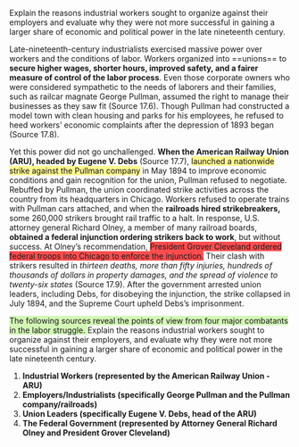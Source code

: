 Explain the reasons industrial workers sought to organize against their employers and evaluate why they were not more successful in gaining a larger share of economic and political power in the late nineteenth century.

Late-nineteenth-century industrialists exercised massive power over workers and the conditions of labor. Workers organized into ==unions== to **secure higher wages, shorter hours, improved safety, and a fairer measure of control of the labor process**. Even those corporate owners who were considered sympathetic to the needs of laborers and their families, such as railcar magnate George Pullman, assumed the right to manage their businesses as they saw fit (Source 17.6). Though Pullman had constructed a model town with clean housing and parks for his employees, he refused to heed workers’ economic complaints after the depression of 1893 began (Source 17.8).

Yet this power did not go unchallenged. **When the American Railway Union (ARU), headed by Eugene V. Debs** (Source 17.7), <span style="background:#fff88f">launched a nationwide strike against the Pullman company</span> in May 1894 to improve economic conditions and gain recognition for the union, Pullman refused to negotiate. Rebuffed by Pullman, the union coordinated strike activities across the country from its headquarters in Chicago. Workers refused to operate trains with Pullman cars attached, and when the **railroads hired strikebreakers,** some 260,000 strikers brought rail traffic to a halt. In response, U.S. attorney general Richard Olney, a member of many railroad boards, **obtained a federal injunction ordering strikers back to work**, but without success. At Olney’s recommendation, <span style="background:#ff4d4f">President Grover Cleveland ordered federal troops into Chicago to enforce the injunction.</span> Their clash with strikers resulted in *thirteen deaths, more than fifty injuries, hundreds of thousands of dollars in property damages, and the spread of violence to twenty-six states* (Source 17.9). After the government arrested union leaders, including Debs, for disobeying the injunction, the strike collapsed in July 1894, and the Supreme Court upheld Debs’s imprisonment.

<span style="background:#d3f8b6">The following sources reveal the points of view from four major combatants in the labor struggle. </span>Explain the reasons industrial workers sought to organize against their employers, and evaluate why they were not more successful in gaining a larger share of economic and political power in the late nineteenth century.

1.  **Industrial Workers (represented by the American Railway Union - ARU)**
2.  **Employers/Industrialists (specifically George Pullman and the Pullman company/railroads)**
3.  **Union Leaders (specifically Eugene V. Debs, head of the ARU)**
4.  **The Federal Government (represented by Attorney General Richard Olney and President Grover Cleveland)**